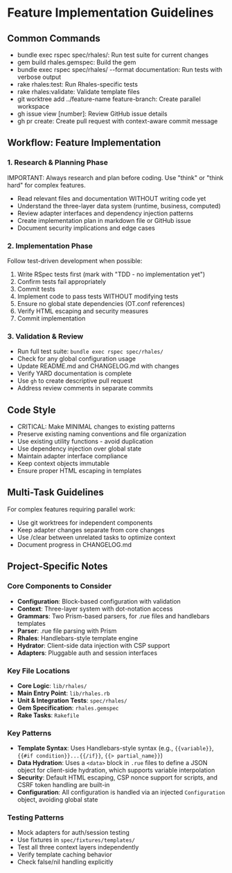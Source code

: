 # Feature Implementation Guidelines

## Common Commands
- bundle exec rspec spec/rhales/: Run test suite for current changes
- gem build rhales.gemspec: Build the gem
- bundle exec rspec spec/rhales/ --format documentation: Run tests with verbose output
- rake rhales:test: Run Rhales-specific tests
- rake rhales:validate: Validate template files
- git worktree add ../feature-name feature-branch: Create parallel workspace
- gh issue view [number]: Review GitHub issue details
- gh pr create: Create pull request with context-aware commit message

## Workflow: Feature Implementation

### 1. Research & Planning Phase
IMPORTANT: Always research and plan before coding. Use "think" or "think hard" for complex features.

- Read relevant files and documentation WITHOUT writing code yet
- Understand the three-layer data system (runtime, business, computed)
- Review adapter interfaces and dependency injection patterns
- Create implementation plan in markdown file or GitHub issue
- Document security implications and edge cases

### 2. Implementation Phase
Follow test-driven development when possible:

1. Write RSpec tests first (mark with "TDD - no implementation yet")
2. Confirm tests fail appropriately
3. Commit tests
4. Implement code to pass tests WITHOUT modifying tests
5. Ensure no global state dependencies (OT.conf references)
6. Verify HTML escaping and security measures
7. Commit implementation

### 3. Validation & Review
- Run full test suite: `bundle exec rspec spec/rhales/`
- Check for any global configuration usage
- Update README.md and CHANGELOG.md with changes
- Verify YARD documentation is complete
- Use `gh` to create descriptive pull request
- Address review comments in separate commits

## Code Style
- CRITICAL: Make MINIMAL changes to existing patterns
- Preserve existing naming conventions and file organization
- Use existing utility functions - avoid duplication
- Use dependency injection over global state
- Maintain adapter interface compliance
- Keep context objects immutable
- Ensure proper HTML escaping in templates

## Multi-Task Guidelines
For complex features requiring parallel work:
- Use git worktrees for independent components
- Keep adapter changes separate from core changes
- Use /clear between unrelated tasks to optimize context
- Document progress in CHANGELOG.md

## Project-Specific Notes

### Core Components to Consider
- **Configuration**: Block-based configuration with validation
- **Context**: Three-layer system with dot-notation access
- **Grammars**: Two Prism-based parsers, for .rue files and handlebars templates
- **Parser**: .rue file parsing with Prism
- **Rhales**: Handlebars-style template engine
- **Hydrator**: Client-side data injection with CSP support
- **Adapters**: Pluggable auth and session interfaces


### Key File Locations
- **Core Logic**: `lib/rhales/`
- **Main Entry Point**: `lib/rhales.rb`
- **Unit & Integration Tests**: `spec/rhales/`
- **Gem Specification**: `rhales.gemspec`
- **Rake Tasks**: `Rakefile`

### Key Patterns
- **Template Syntax**: Uses Handlebars-style syntax (e.g., `{{variable}}`, `{{#if condition}}...{{/if}}`, `{{> partial_name}}`)
- **Data Hydration**: Uses a `<data>` block in `.rue` files to define a JSON object for client-side hydration, which supports variable interpolation
- **Security**: Default HTML escaping, CSP nonce support for scripts, and CSRF token handling are built-in
- **Configuration**: All configuration is handled via an injected `Configuration` object, avoiding global state

### Testing Patterns
- Mock adapters for auth/session testing
- Use fixtures in `spec/fixtures/templates/`
- Test all three context layers independently
- Verify template caching behavior
- Check false/nil handling explicitly
